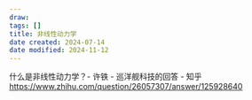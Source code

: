 ```yaml
---
draw:
tags: []
title: 非线性动力学
date created: 2024-07-14
date modified: 2024-11-12
---
```


什么是非线性动力学？- 许铁 - 巡洋舰科技的回答 - 知乎  
https://www.zhihu.com/question/26057307/answer/125928640
